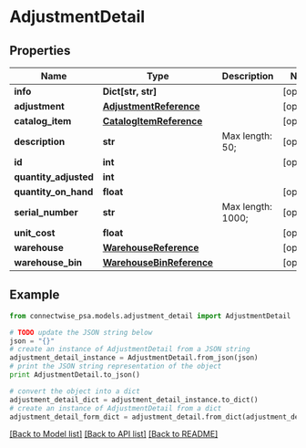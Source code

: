 # AdjustmentDetail


## Properties
Name | Type | Description | Notes
------------ | ------------- | ------------- | -------------
**info** | **Dict[str, str]** |  | [optional] 
**adjustment** | [**AdjustmentReference**](AdjustmentReference.md) |  | [optional] 
**catalog_item** | [**CatalogItemReference**](CatalogItemReference.md) |  | [optional] 
**description** | **str** |  Max length: 50; | [optional] 
**id** | **int** |  | [optional] 
**quantity_adjusted** | **int** |  | 
**quantity_on_hand** | **float** |  | [optional] 
**serial_number** | **str** |  Max length: 1000; | [optional] 
**unit_cost** | **float** |  | [optional] 
**warehouse** | [**WarehouseReference**](WarehouseReference.md) |  | [optional] 
**warehouse_bin** | [**WarehouseBinReference**](WarehouseBinReference.md) |  | [optional] 

## Example

```python
from connectwise_psa.models.adjustment_detail import AdjustmentDetail

# TODO update the JSON string below
json = "{}"
# create an instance of AdjustmentDetail from a JSON string
adjustment_detail_instance = AdjustmentDetail.from_json(json)
# print the JSON string representation of the object
print AdjustmentDetail.to_json()

# convert the object into a dict
adjustment_detail_dict = adjustment_detail_instance.to_dict()
# create an instance of AdjustmentDetail from a dict
adjustment_detail_form_dict = adjustment_detail.from_dict(adjustment_detail_dict)
```
[[Back to Model list]](../README.md#documentation-for-models) [[Back to API list]](../README.md#documentation-for-api-endpoints) [[Back to README]](../README.md)


